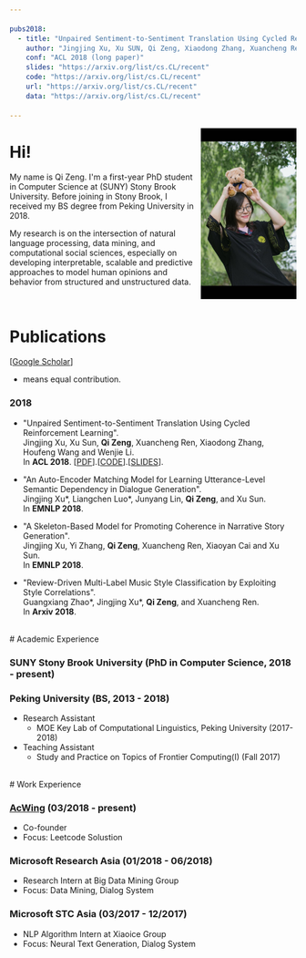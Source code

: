 ```yaml
---

pubs2018:   
  - title: "Unpaired Sentiment-to-Sentiment Translation Using Cycled Reinforcement Learning"
    author: "Jingjing Xu, Xu SUN, Qi Zeng, Xiaodong Zhang, Xuancheng Ren, Houfeng Wang and Wenjie Li"
    conf: "ACL 2018 (long paper)"
    slides: "https://arxiv.org/list/cs.CL/recent"
    code: "https://arxiv.org/list/cs.CL/recent"
    url: "https://arxiv.org/list/cs.CL/recent"
    data: "https://arxiv.org/list/cs.CL/recent"

---
```



<img src="/images/pku_graduation.jpeg" class="floatpic" align = "right" height="300">

# Hi!



My name is Qi Zeng. I'm a first-year PhD student in Computer Science at (SUNY) Stony Brook University. Before joining in Stony Brook, I received my BS degree from Peking University in 2018. 

My research is on the intersection of natural language processing, data mining, and computational social sciences, especially on developing interpretable, scalable and predictive approaches to model human opinions and behavior from structured and unstructured data. 






<br>

# Publications


[[Google Scholar](https://scholar.google.com/citations?user=lOEEhwgAAAAJ&hl=zh-CN)]

* means equal contribution.


### 2018


- "Unpaired Sentiment-to-Sentiment Translation Using Cycled Reinforcement Learning". <br>
  Jingjing Xu, Xu Sun, **Qi Zeng**, Xuancheng Ren, Xiaodong Zhang, Houfeng Wang and Wenjie Li. <br>
  In **ACL 2018**. [[PDF](https://arxiv.org/pdf/1805.05181.pdf)].[[CODE](https://github.com/pkuzengqi/Unpaired-Sentiment-Translation)].[[SLIDES](/files/ACL2018.pdf)].

- "An Auto-Encoder Matching Model for Learning Utterance-Level Semantic Dependency in Dialogue Generation". <br>
  Jingjing Xu\*, Liangchen Luo\*, Junyang Lin, **Qi Zeng**, and Xu Sun. <br>
  In **EMNLP 2018**. 

- "A Skeleton-Based Model for Promoting Coherence in Narrative Story Generation". <br>
  Jingjing Xu, Yi Zhang, **Qi Zeng**, Xuancheng Ren, Xiaoyan Cai and Xu Sun. <br>
  In **EMNLP 2018**.

- "Review-Driven Multi-Label Music Style Classification by Exploiting Style Correlations". <br>
  Guangxiang Zhao\*, Jingjing Xu\*, **Qi Zeng**, and Xuancheng Ren.<br>
  In **Arxiv 2018**. 

<!--

### Manuscripts

- "Text-Assisted Insight Ranking Using Header Semantics and Table Context". <br>
  **Qi Zeng**, Liangchen Luo, Wenhao Huang, Yang Tang, Shi Han and Dongmei Zhang. <br>
  Submitted to **CIKM 2018**, under review.



- "Learning Personalized End-to-End Goal-Oriented Dialog". <br>
  Liangchen Luo, Wenhao Huang, Jingtian Jiang, **Qi Zeng**, Xu Sun and Zaiqing Nie. <br>
  Submitted to **EMNLP 2018**, under review.



-->



<!---
{% for pub in page.pubs2018 %}
{% unless pub.hidden %}
  - {% if pub.url %} [{{pub.title}}]({{pub.url}}).
    {% else %} {{pub.title}}.
    {% endif %}<br>
    {{pub.author}}.<br>
    {{pub.conf}}.<br>
    {% if pub.address %}{{pub.address}}.
    {% endif %}{% if pub.slides %}[Slides]({{pub.slides}}).
    {% endif %}{% if pub.data %}[Data]({{pub.data}}).
    {% endif %}{% if pub.code %}[Code]({{pub.code}}).
    {% endif %}
{% endunless %}
{% endfor %}
-->




<br>
# Academic Experience



### SUNY Stony Brook University (PhD in Computer Science, 2018 - present) 
<!---
  - Advisor: [H. Andrew Schwartz][has]
  - Research Assistant
  	- [The HLAB: Human Language Analysis Beings][HLAB] (2018-present)
  - Teaching Assistant:
  	- ?? (Fall 2018)
-->


[has]:http://www3.cs.stonybrook.edu/~has/
[HLAB]:http://hlab.cs.stonybrook.edu/



### Peking University (BS, 2013 - 2018)
  - Research Assistant
    - MOE Key Lab of Computational Linguistics, Peking University (2017-2018)
  - Teaching Assistant
    - Study and Practice on Topics of Frontier Computing(I) (Fall 2017)


<br>
# Work Experience

### [AcWing](http://acwing.com) (03/2018 - present)
  - Co-founder
  - Focus: Leetcode Solustion

### Microsoft Research Asia (01/2018 - 06/2018)
  - Research Intern at Big Data Mining Group
  - Focus: Data Mining, Dialog System


### Microsoft STC Asia (03/2017 - 12/2017)
  - NLP Algorithm Intern at Xiaoice Group
  - Focus: Neural Text Generation, Dialog System

[AcWing]: http://acwing.com

<br>
<br>
<br>
<br>
<br>

